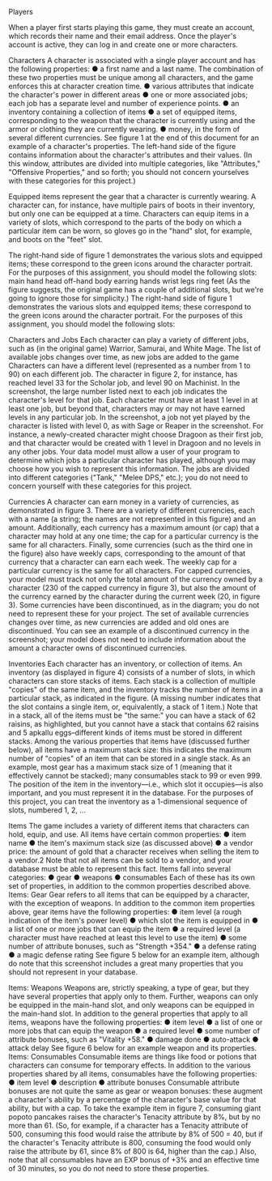 Players

When a player first starts playing this game, they must create an account, which records their name and their email address. Once the player's account is active, they can log in and create one or more characters.

Characters
A character is associated with a single player account and has the following properties:
● a first name and a last name. The combination of these two properties must be unique
among all characters, and the game enforces this at character creation time.
● various attributes that indicate the character's power in different areas
● one or more associated jobs; each job has a separate level and number of experience
points.
● an inventory containing a collection of items
● a set of equipped items, corresponding to the weapon that the character is currently
using and the armor or clothing they are currently wearing.
● money, in the form of several different currencies.
See figure 1 at the end of this document for an example of a character's properties. The left-hand side of the figure contains information about the character's attributes and their values. (In this window, attributes are divided into multiple categories, like "Attributes," "Offensive Properties," and so forth; you should not concern yourselves with these categories for this project.)

Equipped items represent the gear that a character is currently wearing. A character can, for instance, have multiple pairs of boots in their inventory, but only one can be equipped at a time. Characters can equip items in a variety of slots, which correspond to the parts of the body on which a particular item can be worn, so gloves go in the "hand" slot, for example, and boots on the "feet" slot.

The right-hand side of figure 1 demonstrates the various slots and equipped items; these correspond to the green icons around the character portrait. For the purposes of this assignment, you should model the following slots:
main hand
head off-hand body earring hands wrist legs ring
feet
(As the figure suggests, the original game has a couple of additional slots, but we're going to ignore those for simplicity.)
The right-hand side of figure 1 demonstrates the various slots and equipped items; these correspond to the green icons around the character portrait. For the purposes of this assignment, you should model the following slots:

Characters and Jobs
Each character can play a variety of different jobs, such as (in the original game) Warrior, Samurai, and White Mage. The list of available jobs changes over time, as new jobs are added to the game Characters can have a different level (represented as a number from 1 to 90) on each different job. The character in figure 2, for instance, has reached level 33 for the Scholar job, and level 90 on Machinist. In the screenshot, the large number listed next to each job indicates the character's level for that job.
Each character must have at least 1 level in at least one job, but beyond that, characters may or may not have earned levels in any particular job. In the screenshot, a job not yet played by the character is listed with level 0, as with Sage or Reaper in the screenshot. For instance, a newly-created character might choose Dragoon as their first job, and that character would be created with 1 level in Dragoon and no levels in any other jobs. Your data model must allow a user of your program to determine which jobs a particular character has played, although you may choose how you wish to represent this information.
The jobs are divided into different categories ("Tank," "Melee DPS," etc.); you do not need to concern yourself with these categories for this project.

Currencies
A character can earn money in a variety of currencies, as demonstrated in figure 3. There are a variety of different currencies, each with a name (a string; the names are not represented in this figure) and an amount. Additionally, each currency has a maximum amount (or cap) that a character may hold at any one time; the cap for a particular currency is the same for all characters. Finally, some currencies (such as the third one in the figure) also have weekly caps, corresponding to the amount of that currency that a character can earn each week. The weekly cap for a particular currency is the same for all characters.
For capped currencies, your model must track not only the total amount of the currency owned by a character (230 of the capped currency in figure 3), but also the amount of the currency earned by the character during the current week (20, in figure 3).
Some currencies have been discontinued, as in the diagram; you do not need to represent these for your project.
The set of available currencies changes over time, as new currencies are added and old ones are discontinued. You can see an example of a discontinued currency in the screenshot; your model does not need to include information about the amount a character owns of discontinued currencies.

Inventories
Each character has an inventory, or collection of items. An inventory (as displayed in figure 4) consists of a number of slots, in which characters can store stacks of items. Each stack is a collection of multiple "copies" of the same item, and the inventory tracks the number of items in a particular stack, as indicated in the figure. (A missing number indicates that the slot contains a single item, or, equivalently, a stack of 1 item.) Note that in a stack, all of the items must be "the same:" you can have a stack of 62 raisins, as highlighted, but you cannot have a stack that contains 62 raisins and 5 apkallu eggs–different kinds of items must be stored in different stacks.
Among the various properties that items have (discussed further below), all items have a maximum stack size: this indicates the maximum number of "copies" of an item that can be stored in a single stack. As an example, most gear has a maximum stack size of 1 (meaning that it effectively cannot be stacked); many consumables stack to 99 or even 999.
The position of the item in the inventory—i.e., which slot it occupies—is also important, and you must represent it in the database. For the purposes of this project, you can treat the inventory as a 1-dimensional sequence of slots, numbered 1, 2, ...

Items
The game includes a variety of different items that characters can hold, equip, and use. All items have certain common properties:
● item name
● the item's maximum stack size (as discussed above)
● a vendor price: the amount of gold that a character receives when selling the item to a
vendor.2 Note that not all items can be sold to a vendor, and your database must be able to represent this fact.
Items fall into several categories: ● gear
● weapons
● consumables
Each of these has its own set of properties, in addition to the common properties described above.
Items: Gear
Gear refers to all items that can be equipped by a character, with the exception of weapons. In addition to the common item properties above, gear items have the following properties:
● item level (a rough indication of the item's power level)
● which slot the item is equipped in
● a list of one or more jobs that can equip the item
● a required level (a character must have reached at least this level to use the item)
● some number of attribute bonuses, such as "Strength +354."
● a defense rating
● a magic defense rating
See figure 5 below for an example item, although do note that this screenshot includes a great many properties that you should not represent in your database.

Items: Weapons
Weapons are, strictly speaking, a type of gear, but they have several properties that apply only to them. Further, weapons can only be equipped in the main-hand slot, and only weapons can be equipped in the main-hand slot. In addition to the general properties that apply to all items, weapons have the following properties:
● item level
● a list of one or more jobs that can equip the weapon
● a required level
● some number of attribute bonuses, such as "Vitality +58."
● damage done
● auto-attack
● attack delay
See figure 6 below for an example weapon and its properties.
Items: Consumables
Consumable items are things like food or potions that characters can consume for temporary effects. In addition to the various properties shared by all items, consumables have the following properties:
● item level
● description
● attribute bonuses
Consumable attribute bonuses are not quite the same as gear or weapon bonuses: these augment a character's ability by a percentage of the character's base value for that ability, but with a cap. To take the example item in figure 7, consuming giant popoto pancakes raises the character's Tenacity attribute by 8%, but by no more than 61. (So, for example, if a character has a Tenacity attribute of 500, consuming this food would raise the attribute by 8% of 500 = 40, but if the character's Tenacity attribute is 800, consuming the food would only raise the attribute by 61, since 8% of 800 is 64, higher than the cap.)
Also, note that all consumables have an EXP bonus of +3% and an effective time of 30 minutes, so you do not need to store these properties.
